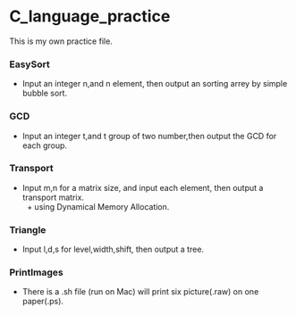 # C_language_practice  
This is my own practice file.  
### EasySort  
* Input an integer n,and n element, then output an sorting arrey by simple bubble sort.  
### GCD  
* Input an integer t,and t group of two number,then output the GCD for each group.  
### Transport
   + Input m,n for a matrix size, and input each element, then output a transport matrix.  
   + using Dynamical Memory Allocation.  
### Triangle  
   + Input l,d,s for level,width,shift, then output a tree.  
### PrintImages  
   + There is a .sh file (run on Mac) will print six picture(.raw) on one paper(.ps).
